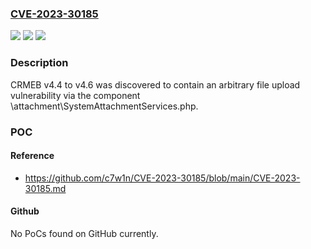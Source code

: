 ### [CVE-2023-30185](https://cve.mitre.org/cgi-bin/cvename.cgi?name=CVE-2023-30185)
![](https://img.shields.io/static/v1?label=Product&message=n%2Fa&color=blue)
![](https://img.shields.io/static/v1?label=Version&message=n%2Fa&color=blue)
![](https://img.shields.io/static/v1?label=Vulnerability&message=n%2Fa&color=brighgreen)

### Description

CRMEB v4.4 to v4.6 was discovered to contain an arbitrary file upload vulnerability via the component \attachment\SystemAttachmentServices.php.

### POC

#### Reference
- https://github.com/c7w1n/CVE-2023-30185/blob/main/CVE-2023-30185.md

#### Github
No PoCs found on GitHub currently.

